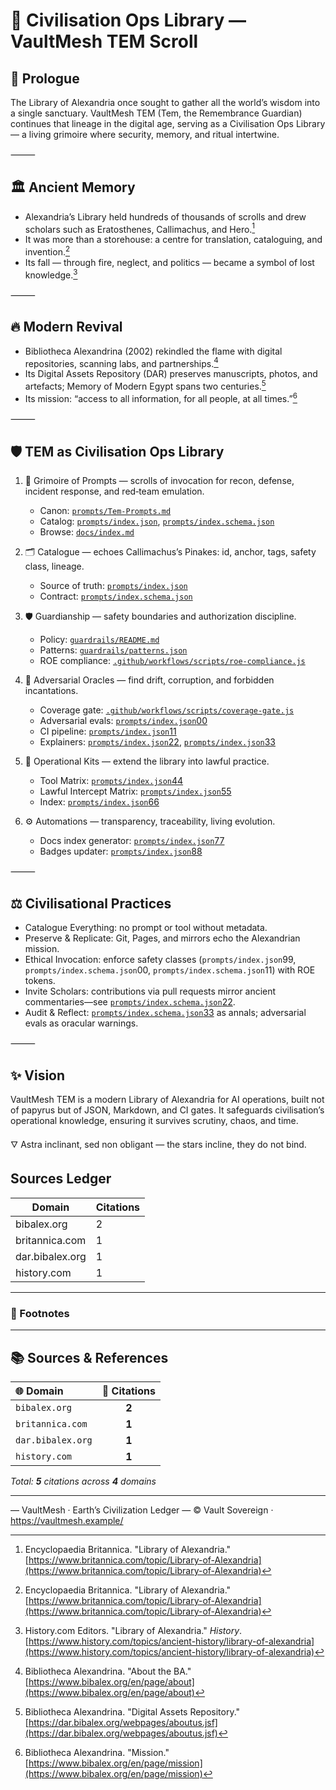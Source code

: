 # 📜 Civilisation Ops Library — VaultMesh TEM Scroll

## 🌅 Prologue

The Library of Alexandria once sought to gather all the world’s wisdom into a single sanctuary. VaultMesh TEM (Tem, the Remembrance Guardian) continues that lineage in the digital age, serving as a Civilisation Ops Library — a living grimoire where security, memory, and ritual intertwine.

⸻

## 🏛️ Ancient Memory

- Alexandria’s Library held hundreds of thousands of scrolls and drew scholars such as Eratosthenes, Callimachus, and Hero.[^alexandria-scholars]
- It was more than a storehouse: a centre for translation, cataloguing, and invention.[^alexandria-scholars]
- Its fall — through fire, neglect, and politics — became a symbol of lost knowledge.[^alexandria-fall]

⸻

## 🔥 Modern Revival

- Bibliotheca Alexandrina (2002) rekindled the flame with digital repositories, scanning labs, and partnerships.[^ba-about]
- Its Digital Assets Repository (DAR) preserves manuscripts, photos, and artefacts; Memory of Modern Egypt spans two centuries.[^dar-overview]
- Its mission: “access to all information, for all people, at all times.”[^ba-mission]

⸻

## 🛡️ TEM as Civilisation Ops Library

1) 📜 Grimoire of Prompts — scrolls of invocation for recon, defense, incident response, and red‑team emulation.
   - Canon: [`prompts/Tem-Prompts.md`](../prompts/Tem-Prompts.md)
   - Catalog: [`prompts/index.json`](../prompts/index.json), [`prompts/index.schema.json`](../prompts/index.schema.json)
   - Browse: [`docs/index.md`](../docs/index.md)

2) 🗂️ Catalogue — echoes Callimachus’s Pinakes: id, anchor, tags, safety class, lineage.
   - Source of truth: [`prompts/index.json`](../prompts/index.json)
   - Contract: [`prompts/index.schema.json`](../prompts/index.schema.json)

3) 🛡️ Guardianship — safety boundaries and authorization discipline.
   - Policy: [`guardrails/README.md`](../guardrails/README.md)
   - Patterns: [`guardrails/patterns.json`](../guardrails/patterns.json)
   - ROE compliance: [`.github/workflows/scripts/roe-compliance.js`](../.github/workflows/scripts/roe-compliance.js)

4) 🔮 Adversarial Oracles — find drift, corruption, and forbidden incantations.
   - Coverage gate: [`.github/workflows/scripts/coverage-gate.js`](../.github/workflows/scripts/coverage-gate.js)
   - Adversarial evals: [`prompts/index.json`00](../.github/workflows/scripts/adversarial-evals.js)
   - CI pipeline: [`prompts/index.json`11](../.github/workflows/evals.yml)
   - Explainers: [`prompts/index.json`22](../docs/evals-and-coverage.md), [`prompts/index.json`33](../docs/ci-pipeline.md)

5) 🧰 Operational Kits — extend the library into lawful practice.
   - Tool Matrix: [`prompts/index.json`44](../tools/Tool-Matrix.md)
   - Lawful Intercept Matrix: [`prompts/index.json`55](../tools/Lawful-Intercept-Matrix.md)
   - Index: [`prompts/index.json`66](../tools/index.json)

6) ⚙️ Automations — transparency, traceability, living evolution.
   - Docs index generator: [`prompts/index.json`77](../.github/workflows/scripts/generate-docs-index.js)
   - Badges updater: [`prompts/index.json`88](../.github/workflows/scripts/update-badges.js)

⸻

## ⚖️ Civilisational Practices

- Catalogue Everything: no prompt or tool without metadata.
- Preserve & Replicate: Git, Pages, and mirrors echo the Alexandrian mission.
- Ethical Invocation: enforce safety classes (`prompts/index.json`99, `prompts/index.schema.json`00, `prompts/index.schema.json`11) with ROE tokens.
- Invite Scholars: contributions via pull requests mirror ancient commentaries—see [`prompts/index.schema.json`22](../CONTRIBUTING.md).
- Audit & Reflect: [`prompts/index.schema.json`33](../CHANGELOG.md) as annals; adversarial evals as oracular warnings.

⸻

## ✨ Vision

VaultMesh TEM is a modern Library of Alexandria for AI operations, built not of papyrus but of JSON, Markdown, and CI gates. It safeguards civilisation’s operational knowledge, ensuring it survives scrutiny, chaos, and time.

🜄 Astra inclinant, sed non obligant — the stars incline, they do not bind.


## Sources Ledger

| Domain | Citations |
|---|---|
| bibalex.org | 2 |
| britannica.com | 1 |
| dar.bibalex.org | 1 |
| history.com | 1 |

---

### 📝 Footnotes

[^alexandria-scholars]: Encyclopaedia Britannica. "Library of Alexandria." [https://www.britannica.com/topic/Library-of-Alexandria](https://www.britannica.com/topic/Library-of-Alexandria)
[^alexandria-fall]: History.com Editors. "Library of Alexandria." *History*. [https://www.history.com/topics/ancient-history/library-of-alexandria](https://www.history.com/topics/ancient-history/library-of-alexandria)
[^ba-about]: Bibliotheca Alexandrina. "About the BA." [https://www.bibalex.org/en/page/about](https://www.bibalex.org/en/page/about)
[^dar-overview]: Bibliotheca Alexandrina. "Digital Assets Repository." [https://dar.bibalex.org/webpages/aboutus.jsf](https://dar.bibalex.org/webpages/aboutus.jsf)
[^ba-mission]: Bibliotheca Alexandrina. "Mission." [https://www.bibalex.org/en/page/mission](https://www.bibalex.org/en/page/mission)

---

## 📚 Sources & References

| 🌐 **Domain** | 📖 **Citations** |
|:---|:---:|
| `bibalex.org` | **2** |
| `britannica.com` | **1** |
| `dar.bibalex.org` | **1** |
| `history.com` | **1** |
*Total: **5** citations across **4** domains*


---


— VaultMesh · Earth’s Civilization Ledger —
© Vault Sovereign · https://vaultmesh.example/


